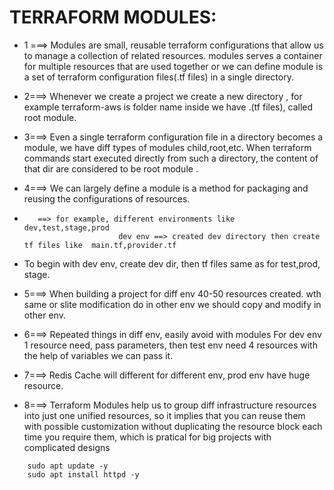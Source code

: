 # TERRAFORM MODULES:

* 1 ===> Modules are small, reusable terraform configurations that allow us to manage a collection of related resources. modules serves a container for multiple resources that are used together or we can define module is a set of terraform configuration files(.tf files) in a single directory.

* 2===> Whenever we create a project we create a new directory , for example terraform-aws is folder name inside we have .(tf files), called root module.

* 3===> Even a single terraform configuration file in a directory becomes a module, we have diff types of modules child,root,etc.
 When terraform commands start executed directly from such  a directory, the content of that dir are considered to be  root module .

* 4===> We can largely define a module is a method for packaging and reusing the configurations of resources.
*        ==> for example, different environments like  dev,test,stage,prod
                           dev env ==> created dev directory then create tf files like  main.tf,provider.tf 
* To begin with dev env, create dev dir, then tf files same as for test,prod, stage.

*  5===> When building a project for diff env 40-50 resources created. wth same or slite modification do in other env we should copy and modify in other env.
* 6===> Repeated things in diff env, easily avoid with modules
 For dev env 1 resource need, pass parameters, then test env need 4 resources with the help of variables we can pass it.

* 7===> Redis Cache will different for different env, prod env have huge resource.
* 8===> Terraform Modules help us to group diff infrastructure resources into just one unified resources, so it implies that you can reuse them with possible customization without duplicating the resource block each time you require them, which is pratical for big projects with complicated designs


```
    sudo apt update -y
    sudo apt install httpd -y
```
